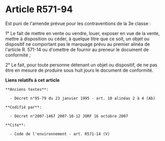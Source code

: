 # Article R571-94

Est puni de l'amende prévue pour les contraventions de la 3e classe : 

1° Le fait de mettre en vente ou vendre, louer, exposer en vue de la vente, mettre à disposition ou céder, à quelque titre
que ce soit, un objet ou dispositif ne comportant pas le marquage prévu au premier alinéa de l'article R. 571-14 ou d'omettre
de fournir au preneur le document de conformité ; 

2° Le fait, pour toute personne détenant un objet ou dispositif, de ne pas être en mesure de produire sous huit jours le
document de conformité.

**Liens relatifs à cet article**

	**Anciens textes**:

	  - Décret n°95-79 du 23 janvier 1995 - art. 10 alinéas 2 à 4 (Ab)

	**Codifié par**:

	  - Décret n°2007-1467 2007-10-12 JORF 16 octobre 2007

	**Cite**:

	  - Code de l'environnement - art. R571-14 (V)
